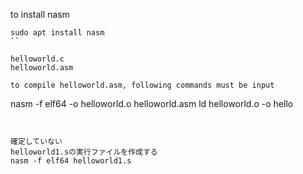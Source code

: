 to install nasm
```
sudo apt install nasm
``

helloworld.c
helloworld.asm

to compile helloworld.asm, following commands must be input
```
nasm -f elf64 -o helloworld.o helloworld.asm
ld helloworld.o -o hello
```


確定していない
helloworld1.sの実行ファイルを作成する
nasm -f elf64 helloworld1.s
